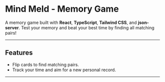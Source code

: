# Mind Meld - Memory Game

A memory game built with **React**, **TypeScript**, **Tailwind CSS**, and **json-server**. Test your memory and beat your best time by finding all matching pairs!

---

## **Features**

- Flip cards to find matching pairs.
- Track your time and aim for a new personal record.

---
